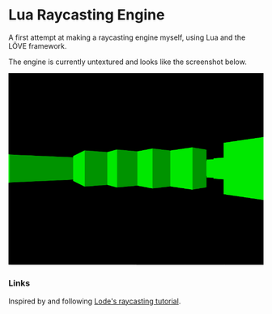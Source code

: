# Lua Raycasting Engine

A first attempt at making a raycasting engine myself, using Lua and the LÖVE framework.

The engine is currently untextured and looks like the screenshot below.

![Screenshot of a sample map in the engine](./screenshot.png)

### Links

Inspired by and following [Lode's raycasting tutorial](https://lodev.org/cgtutor/raycasting.html).
